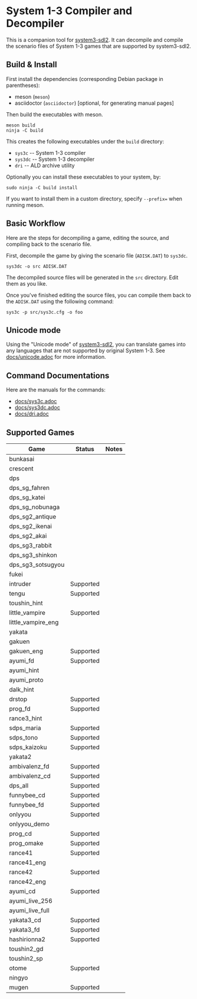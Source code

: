# System 1-3 Compiler and Decompiler
This is a companion tool for [system3-sdl2](https://github.com/kichikuou/system3-sdl2).
It can decompile and compile the scenario files of System 1-3 games that are
supported by system3-sdl2.

## Build & Install
First install the dependencies (corresponding Debian package in parentheses):
- meson (`meson`)
- asciidoctor (`asciidoctor`) [optional, for generating manual pages]

Then build the executables with meson.
```
meson build
ninja -C build
```
This creates the following executables under the `build` directory:
- `sys3c` -- System 1-3 compiler
- `sys3dc` -- System 1-3 decompiler
- `dri` -- ALD archive utility

Optionally you can install these executables to your system, by:
```
sudo ninja -C build install
```
If you want to install them in a custom directory, specify `--prefix=` when
running meson.

## Basic Workflow
Here are the steps for decompiling a game, editing the source, and compiling back to the scenario file.

First, decompile the game by giving the scenario file (`ADISK.DAT`) to `sys3dc`.
```
sys3dc -o src ADISK.DAT
```

The decompiled source files will be generated in the `src` directory. Edit them as you like.

Once you've finished editing the source files, you can compile them back to the `ADISK.DAT` using the following command:
```
sys3c -p src/sys3c.cfg -o foo
```

## Unicode mode
Using the "Unicode mode" of [system3-sdl2](https://github.com/kichikuou/system3-sdl2),
you can translate games into any languages that are not supported by original
System 1-3. See [docs/unicode.adoc](docs/unicode.adoc) for more information.

## Command Documentations
Here are the manuals for the commands:
- [docs/sys3c.adoc](docs/sys3c.adoc)
- [docs/sys3dc.adoc](docs/sys3dc.adoc)
- [docs/dri.adoc](docs/dri.adoc)

## Supported Games

|         Game        |   Status    | Notes |
| ------------------- | ----------- | ----- |
| bunkasai            |             |       |
| crescent            |             |       |
| dps                 |             |       |
| dps_sg_fahren       |             |       |
| dps_sg_katei        |             |       |
| dps_sg_nobunaga     |             |       |
| dps_sg2_antique     |             |       |
| dps_sg2_ikenai      |             |       |
| dps_sg2_akai        |             |       |
| dps_sg3_rabbit      |             |       |
| dps_sg3_shinkon     |             |       |
| dps_sg3_sotsugyou   |             |       |
| fukei               |             |       |
| intruder            | Supported   |       |
| tengu               | Supported   |       |
| toushin_hint        |             |       |
| little_vampire      | Supported   |       |
| little_vampire_eng  |             |       |
| yakata              |             |       |
| gakuen              |             |       |
| gakuen_eng          | Supported   |       |
| ayumi_fd            | Supported   |       |
| ayumi_hint          |             |       |
| ayumi_proto         |             |       |
| dalk_hint           |             |       |
| drstop              | Supported   |       |
| prog_fd             | Supported   |       |
| rance3_hint         |             |       |
| sdps_maria          | Supported   |       |
| sdps_tono           | Supported   |       |
| sdps_kaizoku        | Supported   |       |
| yakata2             |             |       |
| ambivalenz_fd       | Supported   |       |
| ambivalenz_cd       | Supported   |       |
| dps_all             | Supported   |       |
| funnybee_cd         | Supported   |       |
| funnybee_fd         | Supported   |       |
| onlyyou             | Supported   |       |
| onlyyou_demo        |             |       |
| prog_cd             | Supported   |       |
| prog_omake          | Supported   |       |
| rance41             | Supported   |       |
| rance41_eng         |             |       |
| rance42             | Supported   |       |
| rance42_eng         |             |       |
| ayumi_cd            | Supported   |       |
| ayumi_live_256      |             |       |
| ayumi_live_full     |             |       |
| yakata3_cd          | Supported   |       |
| yakata3_fd          | Supported   |       |
| hashirionna2        | Supported   |       |
| toushin2_gd         |             |       |
| toushin2_sp         |             |       |
| otome               | Supported   |       |
| ningyo              |             |       |
| mugen               | Supported   |       |
